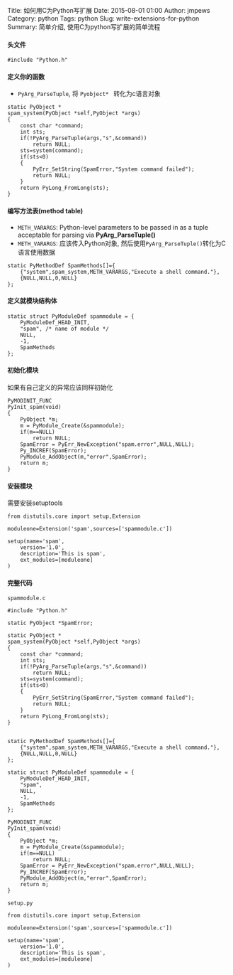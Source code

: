 Title: 如何用C为Python写扩展
Date: 2015-08-01 01:00
Author: jmpews
Category: python
Tags: python
Slug: write-extensions-for-python
Summary: 简单介绍, 使用C为python写扩展的简单流程

#### 头文件
`#include "Python.h"`

#### 定义你的函数
* `PyArg_ParseTuple`, 将 `Pyobject* ` 转化为c语言对象

```
static PyObject *
spam_system(PyObject *self,PyObject *args)
{
    const char *command;
    int sts;
    if(!PyArg_ParseTuple(args,"s",&command))
        return NULL;
    sts=system(command);
    if(sts<0)
    {
        PyErr_SetString(SpamError,"System command failed");   
        return NULL;
    }
    return PyLong_FromLong(sts);
}
```

#### 编写方法表(method table)
* `METH_VARARGS`: Python-level parameters to be passed in as a tuple acceptable for parsing via **PyArg_ParseTuple()**
* `METH_VARARGS`: 应该传入Python对象, 然后使用`PyArg_ParseTuple()`转化为C语言使用数据

```
static PyMethodDef SpamMethods[]={
    {"system",spam_system,METH_VARARGS,"Execute a shell command."},
    {NULL,NULL,0,NULL}
};
```

#### 定义就模块结构体

```
static struct PyModuleDef spammodule = {
    PyModuleDef_HEAD_INIT,
    "spam", /* name of module */
    NULL,
    -1,
    SpamMethods
};
```

#### 初始化模块
如果有自己定义的异常应该同样初始化


```
PyMODINIT_FUNC
PyInit_spam(void)
{
    PyObject *m;
    m = PyModule_Create(&spammodule);
    if(m==NULL)
        return NULL;
    SpamError = PyErr_NewException("spam.error",NULL,NULL);
    Py_INCREF(SpamError);
    PyModule_AddObject(m,"error",SpamError);
    return m;
}
```

#### 安装模块
需要安装setuptools

```
from distutils.core import setup,Extension

moduleone=Extension('spam',sources=['spammodule.c'])

setup(name='spam',
    version='1.0',
    description='This is spam',
    ext_modules=[moduleone]
)
```

#### 完整代码
`spammodule.c`

```
#include "Python.h"

static PyObject *SpamError;

static PyObject *
spam_system(PyObject *self,PyObject *args)
{
    const char *command;
    int sts;
    if(!PyArg_ParseTuple(args,"s",&command))
        return NULL;
    sts=system(command);
    if(sts<0)
    {
        PyErr_SetString(SpamError,"System command failed");   
        return NULL;
    }
    return PyLong_FromLong(sts);
}


static PyMethodDef SpamMethods[]={
    {"system",spam_system,METH_VARARGS,"Execute a shell command."},
    {NULL,NULL,0,NULL}
};

static struct PyModuleDef spammodule = {
    PyModuleDef_HEAD_INIT,
    "spam",
    NULL,
    -1,
    SpamMethods
};

PyMODINIT_FUNC
PyInit_spam(void)
{
    PyObject *m;
    m = PyModule_Create(&spammodule);
    if(m==NULL)
        return NULL;
    SpamError = PyErr_NewException("spam.error",NULL,NULL);
    Py_INCREF(SpamError);
    PyModule_AddObject(m,"error",SpamError);
    return m;
}
```
`setup.py`

```
from distutils.core import setup,Extension

moduleone=Extension('spam',sources=['spammodule.c'])

setup(name='spam',
    version='1.0',
    description='This is spam',
    ext_modules=[moduleone]
)
```
